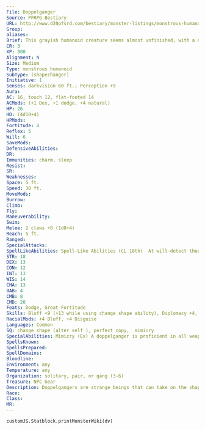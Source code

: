 ```yaml
---
File: Doppelganger
Source: PFRPG Bestiary
URL: http://www.d20pfsrd.com/bestiary/monster-listings/monstrous-humanoids/doppelganger
Group: 
aliases: 
Brief: This grayish humanoid creature seems almost unfinished, with a narrow head, gaunt limbs, and a sinister, noseless face.
CR: 3
XP: 800
Alignment: N
Size: Medium
Type: monstrous humanoid
SubType: (shapechanger)
Initiative: 1
Senses: darkvision 60 ft.; Perception +9
Aura: 
AC: 16, touch 12, flat-footed 14
ACMods: (+1 Dex, +1 dodge, +4 natural)
HP: 26
HD: (4d10+4)
HPMods: 
Fortitude: 4
Reflex: 5
Will: 6
SaveMods: 
DefensiveAbilities: 
DR: 
Immunities: charm, sleep
Resist: 
SR: 
Weaknesses: 
Space: 5 ft.
Speed: 30 ft.
MoveMods: 
Burrow: 
Climb: 
Fly: 
Maneuverability: 
Swim: 
Melee: 2 claws +8 (1d8+4)
Reach: 5 ft.
Ranged: 
SpecialAttacks: 
SpellLikeAbilities: Spell-Like Abilities (CL 18th)  At will-detect thoughts (DC 13)
STR: 18
DEX: 13
CON: 12
INT: 13
WIS: 14
CHA: 13
BAB: 4
CMB: 8
CMD: 20
Feats: Dodge, Great Fortitude
Skills: Bluff +9 (+13 while using change shape ability), Diplomacy +4, Disguise +9 (+29 while using change shape ability), Perception +9, Sense Motive +6, Stealth +5
RacialMods: +4 Bluff, +4 Disguise
Languages: Common
SQ: change shape (alter self ), perfect copy,  mimicry
SpecialAbilities: Mimicry (Ex) A doppelganger is proficient in all weapons, armor, and shields. In addition, a doppelganger can use any spell trigger or spell completion item as if the spells were on its spell list.  Its caster level is equal to its racial Hit Dice.  Perfect Copy (Su) When a doppelganger uses change shape, it can assume the appearance of specific individuals.
SpellsKnown: 
SpellsPrepared: 
SpellDomains: 
Bloodline: 
Environment: any
Temperature: any
Organization: solitary, pair, or gang (3-6)
Treasure: NPC Gear
Description: Doppelgangers are strange beings that can take on the shapes of those they encounter. In its natural form, the creature looks more or less humanoid, but slender and frail, with gangly limbs and half-formed facial features. Its flesh is pale and hairless, and its eyes are vacant and white.  Doppelgangers prefer infiltrating societies where they can gather wealth and inf luence, and see little point in forming cities of their own kind. Younger doppelgangers practice their skills by taking over small orc or goblin tribes, then move to more complicated societies like dwarven, elven, and human communities. Rather than making themselves targets by taking positions of leadership, they prefer to be the power behind the throne, or use multiple identities to manipulate inf luential citizens or entire guilds.  Doppelgangers make excellent use of their natural mimicry to stage ambushes, bait traps, and infiltrate humanoid society. Although not usually evil, they are interested only in themselves and regard all others as playthings to be manipulated and deceived. They are particularly fond of invading human societies in order to indulge in their desires-some enjoy the complex dance of politics while others seek constant change in the race and gender of both themselves and their romantic companions.  While not standard, it is those doppelgangers use their gifts for cruel and sadistic purposes that are most notorious, and these shapeshifters are the primary cause of the race's sinister reputation. Certainly, a creature capable of changing its shape has a handy way to avoid capture for its crimes, and some particularly malicious doppelgangers enjoy disrupting relationships by posing as unfaithful lovers.  Rumors persist of even more powerful doppelgangers capable of not only shifting their appearance, but also skills, memories, and even the extraordinary and supernatural abilities of creatures whose forms they choose to mimic.  These doppelgangers' change shape ability functions like the spell polymorph rather than alter self.
Race: 
Class: 
MR: 
---
```

```dataviewjs
customJS.Statblock.printMonsterWiki(dv)
```
